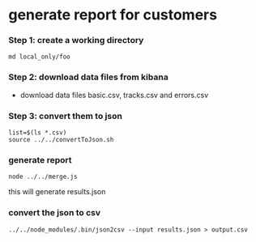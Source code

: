 # generate report for customers

### Step 1: create a working directory
```
md local_only/foo
```
### Step 2: download data files from kibana
- download data files basic.csv, tracks.csv and errors.csv

### Step 3: convert them to json
```
list=$(ls *.csv)
source ../../convertToJson.sh
```

### generate report
```
node ../../merge.js
```
this will generate results.json

### convert the json to csv
```
../../node_modules/.bin/json2csv --input results.json > output.csv
```